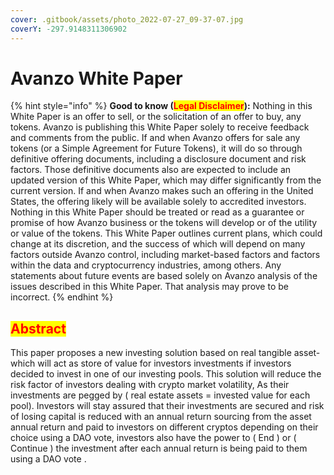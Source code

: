 ```yaml
---
cover: .gitbook/assets/photo_2022-07-27_09-37-07.jpg
coverY: -297.9148311306902
---
```


# Avanzo White Paper

{% hint style="info" %}
**Good to know (**<mark style="color:red;">**Legal Disclaimer**</mark>**):** Nothing in this White Paper is an offer to sell, or the solicitation of an offer to buy, any tokens. Avanzo is publishing this White Paper solely to receive feedback and comments from the public. If and when Avanzo offers for sale any tokens (or a Simple Agreement for Future Tokens), it will do so through definitive offering documents, including a disclosure document and risk factors. Those definitive documents also are expected to include an updated version of this White Paper, which may differ significantly from the current version. If and when Avanzo makes such an offering in the United States, the offering likely will be available solely to accredited investors. Nothing in this White Paper should be treated or read as a guarantee or promise of how Avanzo business or the tokens will develop or of the utility or value of the tokens. This White Paper outlines current plans, which could change at its discretion, and the success of which will depend on many factors outside Avanzo control, including market-based factors and factors within the data and cryptocurrency industries, among others. Any statements about future events are based solely on Avanzo analysis of the issues described in this White Paper. That analysis may prove to be incorrect.
{% endhint %}

## <mark style="color:red;">**Abstract**</mark>

This paper proposes a new investing solution based on real tangible asset-which will act as store of value for investors investments if investors decided to invest in one of our investing pools. This solution will reduce the risk factor of investors dealing with crypto market volatility, As their investments are pegged by ( real estate assets = invested value for each pool). Investors will stay assured that their investments are secured and risk of losing capital is reduced with an annual return sourcing from the asset annual return and paid to investors on different cryptos depending on their choice using a DAO vote, investors also have the power to ( End ) or ( Continue ) the investment after each annual return is being paid to them using a DAO vote .
